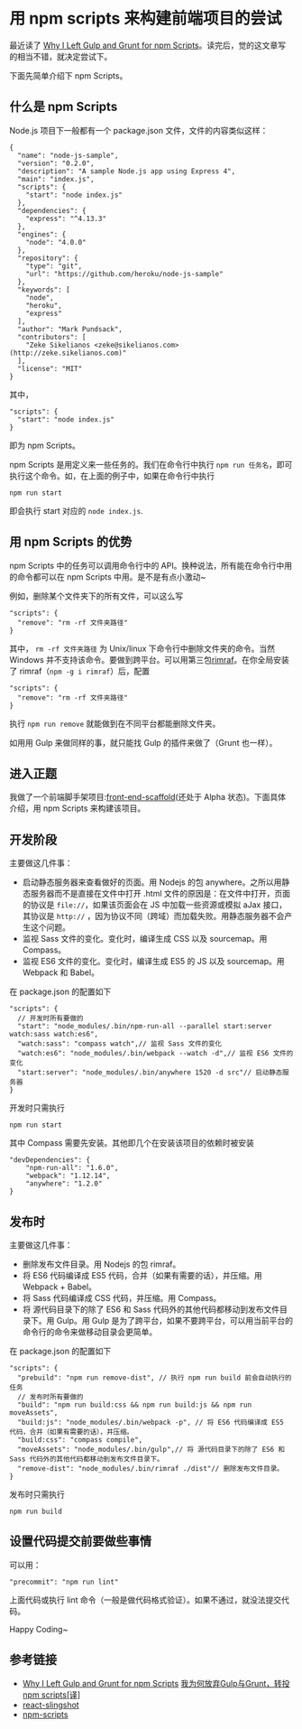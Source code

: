 # 用 npm scripts 来构建前端项目的尝试
最近读了 [Why I Left Gulp and Grunt for npm Scripts](https://medium.freecodecamp.com/why-i-left-gulp-and-grunt-for-npm-scripts-3d6853dd22b8#.n8tjc2j5e)。读完后，觉的这文章写的相当不错，就决定尝试下。

下面先简单介绍下 npm Scripts。

## 什么是 npm Scripts
Node.js 项目下一般都有一个 package.json 文件，文件的内容类似这样：
```
{
  "name": "node-js-sample",
  "version": "0.2.0",
  "description": "A sample Node.js app using Express 4",
  "main": "index.js",
  "scripts": {
    "start": "node index.js"
  },
  "dependencies": {
    "express": "^4.13.3"
  },
  "engines": {
    "node": "4.0.0"
  },
  "repository": {
    "type": "git",
    "url": "https://github.com/heroku/node-js-sample"
  },
  "keywords": [
    "node",
    "heroku",
    "express"
  ],
  "author": "Mark Pundsack",
  "contributors": [
    "Zeke Sikelianos <zeke@sikelianos.com> (http://zeke.sikelianos.com)"
  ],
  "license": "MIT"
}
```

其中，
```
"scripts": {
  "start": "node index.js"
}
```

即为 npm Scripts。

npm Scripts 是用定义来一些任务的。我们在命令行中执行 `npm run 任务名`，即可执行这个命令。如，在上面的例子中，如果在命令行中执行
```
npm run start
```

即会执行 start 对应的 `node index.js`.

## 用 npm Scripts 的优势
npm Scripts 中的任务可以调用命令行中的 API。换种说法，所有能在命令行中用的命令都可以在 npm Scripts 中用。是不是有点小激动~

例如，删除某个文件夹下的所有文件，可以这么写
```
"scripts": {
  "remove": "rm -rf 文件夹路径"
}

```

其中， `rm -rf 文件夹路径` 为 Unix/linux 下命令行中删除文件夹的命令。当然 Windows 并不支持该命令。要做到跨平台。可以用第三包[rimraf](https://www.npmjs.com/package/rimraf)。在你全局安装了 rimraf（`npm -g i rimraf`）后，配置
```
"scripts": {
  "remove": "rm -rf 文件夹路径"
}

```

执行 `npm run remove` 就能做到在不同平台都能删除文件夹。

如用用 Gulp 来做同样的事，就只能找 Gulp 的插件来做了（Grunt 也一样）。

## 进入正题
我做了一个前端脚手架项目:[front-end-scaffold](https://github.com/iamjoel/front-end-scaffold)(还处于 Alpha 状态)。下面具体介绍，用 npm Scripts 来构建该项目。

## 开发阶段
主要做这几件事：
* 启动静态服务器来查看做好的页面。用 Nodejs 的包 anywhere。之所以用静态服务器而不是直接在文件中打开 .html 文件的原因是：在文件中打开，页面的协议是 `file://`，如果该页面会在 JS 中加载一些资源或模拟 aJax 接口，其协议是 `http://` ，因为协议不同（跨域）而加载失败。用静态服务器不会产生这个问题。
* 监视 Sass 文件的变化。变化时，编译生成 CSS 以及 sourcemap。用 Compass。
* 监视 ES6 文件的变化。变化时，编译生成 ES5 的 JS 以及 sourcemap。用 Webpack 和 Babel。

在 package.json 的配置如下
```
"scripts": {
  // 开发时所有要做的
  "start": "node_modules/.bin/npm-run-all --parallel start:server watch:sass watch:es6",
  "watch:sass": "compass watch",// 监视 Sass 文件的变化
  "watch:es6": "node_modules/.bin/webpack --watch -d",// 监视 ES6 文件的变化
  "start:server": "node_modules/.bin/anywhere 1520 -d src"// 启动静态服务器
}
```

开发时只需执行
```
npm run start
```

其中 Compass 需要先安装。其他即几个在安装该项目的依赖时被安装
```
"devDependencies": {
    "npm-run-all": "1.6.0",
    "webpack": "1.12.14",
    "anywhere": "1.2.0"
}
```

## 发布时
主要做这几件事：
* 删除发布文件目录。用 Nodejs 的包 rimraf。
* 将 ES6 代码编译成 ES5 代码，合并（如果有需要的话），并压缩。用 Webpack + Babel。
* 将 Sass 代码编译成 CSS 代码，并压缩。用 Compass。
* 将 源代码目录下的除了 ES6 和 Sass 代码外的其他代码都移动到发布文件目录下。用 Gulp。用 Gulp 是为了跨平台，如果不要跨平台，可以用当前平台的命令行的命令来做移动目录会更简单。

在 package.json 的配置如下
```
"scripts": {
  "prebuild": "npm run remove-dist", // 执行 npm run build 前会自动执行的任务
  // 发布时所有要做的
  "build": "npm run build:css && npm run build:js && npm run moveAssets",
  "build:js": "node_modules/.bin/webpack -p", // 将 ES6 代码编译成 ES5 代码，合并（如果有需要的话），并压缩。
  "build:css": "compass compile",
  "moveAssets": "node_modules/.bin/gulp",// 将 源代码目录下的除了 ES6 和 Sass 代码外的其他代码都移动到发布文件目录下。
  "remove-dist": "node_modules/.bin/rimraf ./dist"// 删除发布文件目录。
}
```

发布时只需执行
```
npm run build
```

## 设置代码提交前要做些事情
可以用：
```
"precommit": "npm run lint"
```

上面代码或执行 lint 命令（一般是做代码格式验证）。如果不通过，就没法提交代码。

Happy Coding~

## 参考链接
* [Why I Left Gulp and Grunt for npm Scripts](https://medium.freecodecamp.com/why-i-left-gulp-and-grunt-for-npm-scripts-3d6853dd22b8#.n8tjc2j5e) [我为何放弃Gulp与Grunt，转投npm scripts[译]](http://www.infoq.com/cn/news/2016/02/gulp-grunt-npm-scripts-part2)
* [react-slingshot](https://github.com/coryhouse/react-slingshot/blob/master/package.json)
* [npm-scripts](https://docs.npmjs.com/misc/scripts)
